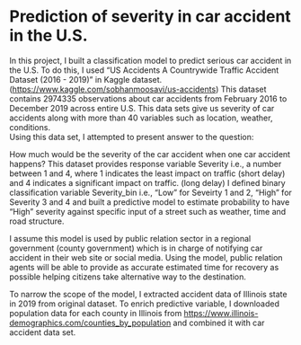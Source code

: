 # Prediction of severity in car accident in the U.S.
	
In this project, I built a classification model to predict serious car accident in the U.S. To do this, I used “US Accidents A Countrywide Traffic Accident Dataset (2016 - 2019)” in Kaggle dataset. (https://www.kaggle.com/sobhanmoosavi/us-accidents) This dataset contains 2974335 observations about car accidents from February 2016 to December 2019 across entire U.S. This data sets give us severity of car accidents along with more than 40 variables such as location, weather, conditions.  
    Using this data set, I attempted to present answer to the question:  
    
How much would be the severity of the car accident when one car accident happens? This dataset provides response variable Severity i.e., a number between 1 and 4, where 1 indicates the least impact on traffic (short delay) and 4 indicates a significant impact on traffic. (long delay) I defined binary classification variable Severity_bin i.e., “Low” for Seveirty 1 and 2, “High” for Severity 3 and 4 and built a predictive model to estimate probability to have “High” severity against specific input of a street such as weather, time and road structure.  

I assume this model is used by public relation sector in a regional government (county government) which is in charge of notifying car accident in their web site or social media. Using the model, public relation agents will be able to provide as accurate estimated time for recovery as possible helping citizens take alternative way to the destination.   
    
To narrow the scope of the model, I extracted accident data of Illinois state in 2019 from original dataset.  To enrich predictive variable, I downloaded population data for each county in Illinois from https://www.illinois-demographics.com/counties_by_population and combined it with car accident data set.
